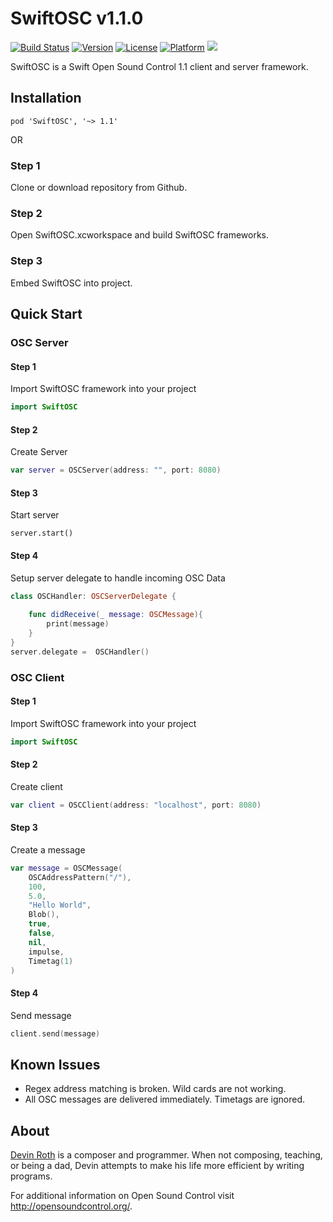 # SwiftOSC v1.1.0

[![Build Status](https://travis-ci.org/SwiftOSC/SwiftOSC.svg)](https://travis-ci.org/SwiftOSC/SwiftOSC)
[![Version](https://img.shields.io/cocoapods/v/SwiftOSC.svg?style=flat)](http://cocoapods.org/pods/SwiftOSC)
[![License](https://img.shields.io/cocoapods/l/SwiftOSC.svg?style=flat)](http://cocoapods.org/pods/SwiftOSC)
[![Platform](https://img.shields.io/cocoapods/p/SwiftOSC.svg?style=flat)](http://cocoapods.org/pods/SwiftOSC)
<img src="https://img.shields.io/badge/in-swift4.0-orange.svg">

SwiftOSC is a Swift Open Sound Control 1.1 client and server framework.




## Installation

```
pod 'SwiftOSC', '~> 1.1'
```

OR

### Step 1

Clone or download repository from Github.

### Step 2

Open SwiftOSC.xcworkspace and build SwiftOSC frameworks. 

### Step 3

Embed SwiftOSC into project.



## Quick Start
### OSC Server
#### Step 1
Import SwiftOSC framework into your project
```swift
import SwiftOSC
```
#### Step 2
Create Server
```swift
var server = OSCServer(address: "", port: 8080)
```
#### Step 3
Start server
```
server.start()
```

#### Step 4
Setup server delegate to handle incoming OSC Data
```swift
class OSCHandler: OSCServerDelegate {
    
    func didReceive(_ message: OSCMessage){
        print(message)
    }
}
server.delegate =  OSCHandler()
```
### OSC Client
#### Step 1
Import SwiftOSC framework into your project
```swift
import SwiftOSC
```
#### Step 2
Create client
```swift
var client = OSCClient(address: "localhost", port: 8080)
```
#### Step 3
Create a message
```swift
var message = OSCMessage(
    OSCAddressPattern("/"), 
    100, 
    5.0, 
    "Hello World", 
    Blob(), 
    true, 
    false, 
    nil, 
    impulse, 
    Timetag(1)
)
```
#### Step 4
Send message
```swift
client.send(message)
```

## Known Issues

* Regex address matching is broken. Wild cards are not working.
* All OSC messages are delivered immediately. Timetags are ignored.

## About

[Devin Roth](http://devinrothmusic.com) is a composer and programmer. When not composing, teaching, or being a dad, Devin attempts to make his life more efficient by writing programs.

For additional information on Open Sound Control visit http://opensoundcontrol.org/.
